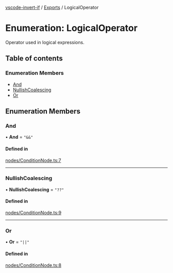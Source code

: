 [vscode-invert-if](../README.md) / [Exports](../modules.md) / LogicalOperator

# Enumeration: LogicalOperator

Operator used in logical expressions.

## Table of contents

### Enumeration Members

- [And](LogicalOperator.md#and)
- [NullishCoalescing](LogicalOperator.md#nullishcoalescing)
- [Or](LogicalOperator.md#or)

## Enumeration Members

### And

• **And** = ``"&&"``

#### Defined in

[nodes/ConditionNode.ts:7](https://github.com/1nVitr0/plugin-vscode-invert-if/blob/d1df971/packages/api/src/nodes/ConditionNode.ts#L7)

___

### NullishCoalescing

• **NullishCoalescing** = ``"??"``

#### Defined in

[nodes/ConditionNode.ts:9](https://github.com/1nVitr0/plugin-vscode-invert-if/blob/d1df971/packages/api/src/nodes/ConditionNode.ts#L9)

___

### Or

• **Or** = ``"||"``

#### Defined in

[nodes/ConditionNode.ts:8](https://github.com/1nVitr0/plugin-vscode-invert-if/blob/d1df971/packages/api/src/nodes/ConditionNode.ts#L8)
